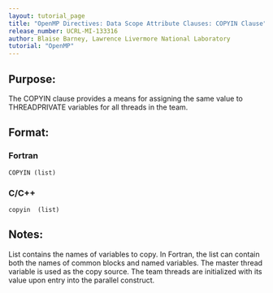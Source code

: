```yaml
---
layout: tutorial_page
title: "OpenMP Directives: Data Scope Attribute Clauses: COPYIN Clause"
release_number: UCRL-MI-133316
author: Blaise Barney, Lawrence Livermore National Laboratory
tutorial: "OpenMP"
---
```


## Purpose:
The COPYIN clause provides a means for assigning the same value to THREADPRIVATE variables for all threads in the team.

## Format:

### Fortran	
```
COPYIN (list)
```

### C/C++	
```
copyin  (list)
```

## Notes:

List contains the names of variables to copy. In Fortran, the list can contain both the names of common blocks and named variables.
The master thread variable is used as the copy source. The team threads are initialized with its value upon entry into the parallel construct.
